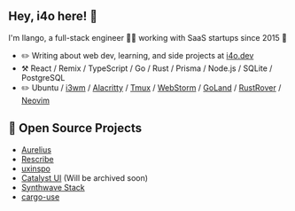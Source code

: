 ## Hey, i4o here! :wave:

I'm Ilango, a full-stack engineer 👨‍💻 working with SaaS startups since 2015 🚀

-   :pencil2: Writing about web dev, learning, and side projects at [i4o.dev](https://i4o.dev)
-   :hammer_and_pick: React / Remix / TypeScript / Go / Rust / Prisma / Node.js / SQLite / PostgreSQL
-   :pencil2: Ubuntu / [i3wm](https://i3wm.org/) / [Alacritty](https://alacritty.org/) / [Tmux](https://github.com/tmux/tmux) / [WebStorm](https://www.jetbrains.com/webstorm/) / [GoLand](https://www.jetbrains.com/go/) / [RustRover](https://www.jetbrains.com/rust/) / [Neovim](https://neovim.io/)

## :seedling: Open Source Projects

- [Aurelius](https://github.com/aureliushq/aurelius)
- [Rescribe](https://github.com/aureliushq/rescribe)
- [uxinspo](https://uxinspo.site/)
- [Catalyst UI](https://catalyst-ui.netlify.app/) (Will be archived soon)
- [Synthwave Stack](https://synthwave-stack.fly.dev/)
- [cargo-use](https://github.com/i4o-dev/cargo-use)
